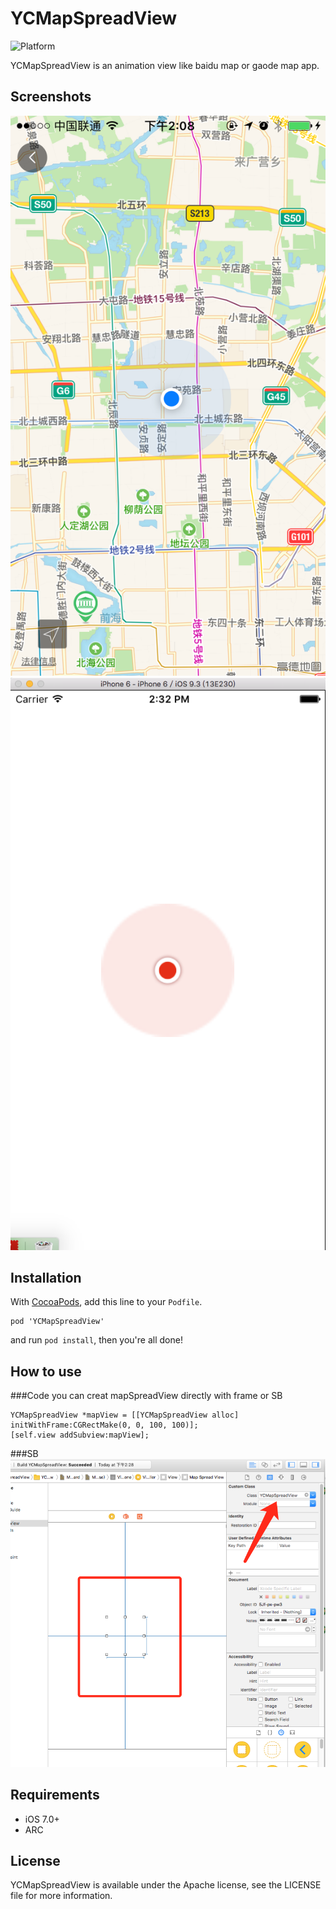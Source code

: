 YCMapSpreadView
====================

![Platform](https://img.shields.io/cocoapods/p/TWPhotoPicker.svg)

YCMapSpreadView is an animation view like baidu map or gaode map app.

## Screenshots
![image](https://github.com/XiaoChenYung/YCMapSpreadView/blob/master/images/gaode.PNG)
![image](https://github.com/XiaoChenYung/YCMapSpreadView/blob/master/images/mapView.png)
## Installation

With [CocoaPods](http://cocoapods.org/), add this line to your `Podfile`.

```
pod 'YCMapSpreadView'
```

and run `pod install`, then you're all done!

## How to use
###Code
you can creat mapSpreadView directly with frame or SB
```objc
YCMapSpreadView *mapView = [[YCMapSpreadView alloc] initWithFrame:CGRectMake(0, 0, 100, 100)];
[self.view addSubview:mapView];

```
###SB
![image](https://github.com/XiaoChenYung/YCMapSpreadView/blob/master/images/SBPic.png)
## Requirements

* iOS 7.0+ 
* ARC

## License

YCMapSpreadView is available under the Apache license, see the LICENSE file for more information.     
